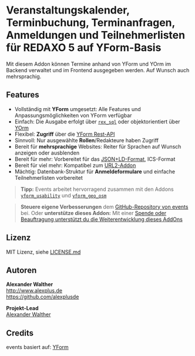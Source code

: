 # Veranstaltungskalender, Terminbuchung, Terminanfragen, Anmeldungen und Teilnehmerlisten für REDAXO 5 auf YForm-Basis

Mit diesem Addon können Termine anhand von YForm und YOrm im Backend verwaltet und im Frontend ausgegeben werden. Auf Wunsch auch mehrsprachig.

## Features

* Vollständig mit **YForm** umgesetzt: Alle Features und Anpassungsmöglichkeiten von YForm verfügbar
* Einfach: Die Ausgabe erfolgt über [`rex_sql`](https://redaxo.org/doku/master/datenbank-queries) oder objektorientiert über [YOrm](https://github.com/yakamara/redaxo_yform_docs/blob/master/de_de/yorm.md)
* Flexibel: **Zugriff** über die [YForm Rest-API](https://github.com/yakamara/redaxo_yform/blob/master/docs/plugins.md#restful-api-einf%C3%BChrung)
* Sinnvoll: Nur ausgewählte **Rollen**/Redakteure haben Zugriff
* Bereit für **mehrsprachige** Websites: Reiter für Sprachen auf Wunsch anzeigen oder ausblenden
* Bereit für mehr: Vorbereitet für das [JSON+LD-Format](https://jsonld.com/event/), ICS-Format
* Bereit für viel mehr: Kompatibel zum [URL2-Addon](https://github.com/tbaddade/redaxo_url)
* Mächtig: Datenbank-Struktur für **Anmeldeformulare** und einfache Teilnehmerlisten vorbereitet

> **Tipp:** Events arbeitet hervorragend zusammen mit den Addons [`yform_usability`](https://github.com/FriendsOfREDAXO/yform_usability/) und [`yform_geo_osm`](https://github.com/FriendsOfREDAXO/yform_geo_osm)

> **Steuere eigene Verbesserungen** dem [GitHub-Repository von events](https://github.com/alexplusde/events) bei. Oder **unterstütze dieses Addon:** Mit einer [Spende oder Beauftragung unterstützt du die Weiterentwicklung dieses AddOns](https://github.com/sponsors/alexplusde)

## Lizenz

MIT Lizenz, siehe [LICENSE.md](https://github.com/alexplusde/events/blob/master/LICENSE.md)  

## Autoren

**Alexander Walther**  
<http://www.alexplus.de>  
<https://github.com/alexplusde>  

**Projekt-Lead**  
[Alexander Walther](https://github.com/alexplusde)

## Credits

events basiert auf: [YForm](https://github.com/yakamara/redaxo_yform)  

